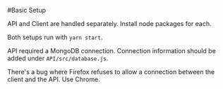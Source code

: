 #Basic Setup

API and Client are handled separately. Install node packages for each.

Both setups run with ```yarn start```.

API required a MongoDB connection. Connection information should be added under ```API/src/database.js```.

There's a bug where Firefox refuses to allow a connection between the client and the API. Use Chrome.